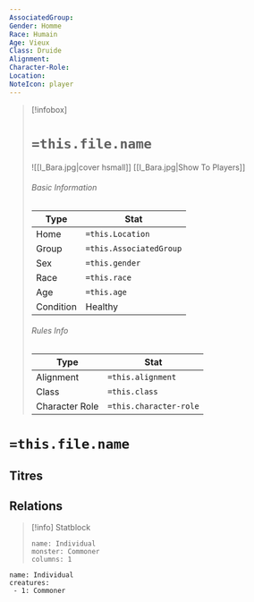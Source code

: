 ```yaml
---
AssociatedGroup: 
Gender: Homme
Race: Humain
Age: Vieux
Class: Druide
Alignment: 
Character-Role: 
Location: 
NoteIcon: player
---
```

> [!infobox]
> # `=this.file.name`
> ![[I_Bara.jpg|cover hsmall]]
> [[I_Bara.jpg|Show To Players]]
> ###### Basic Information
> Type |  Stat |
> ---|---|
> Home | `=this.Location` |
> Group | `=this.AssociatedGroup` |
> Sex | `=this.gender` |
> Race | `=this.race` |
> Age | `=this.age` |
> Condition | Healthy |
> ###### Rules Info
> Type |  Stat |
> ---|---|
> Alignment | `=this.alignment` |
> Class | `=this.class` |
> Character Role | `=this.character-role` |

# `=this.file.name`
## Titres
## Relations



> [!info] Statblock
> ```statblock
> name: Individual
> monster: Commoner
> columns: 1
> ```

```encounter-table
name: Individual
creatures:
 - 1: Commoner
```